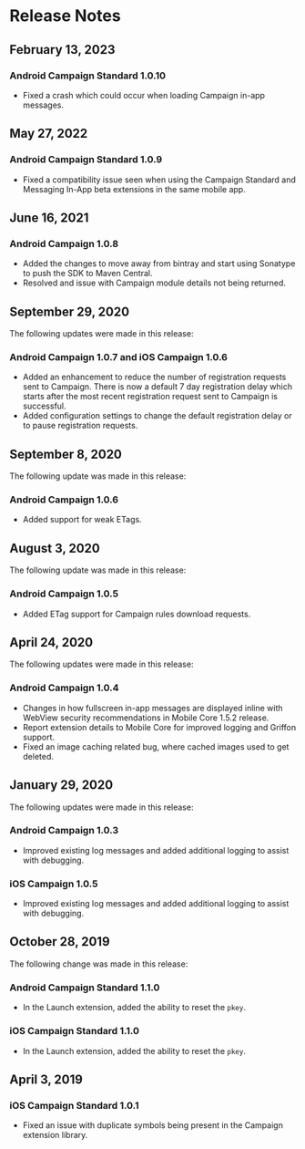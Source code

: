 # Release Notes

## February 13, 2023

### Android Campaign Standard 1.0.10

* Fixed a crash which could occur when loading Campaign in-app messages.

## May 27, 2022

### Android Campaign Standard 1.0.9

* Fixed a compatibility issue seen when using the Campaign Standard and Messaging In-App beta extensions in the same mobile app.

## June 16, 2021

### Android Campaign 1.0.8

* Added the changes to move away from bintray and start using Sonatype to push the SDK to Maven Central.
* Resolved and issue with Campaign module details not being returned.

## September 29, 2020

The following updates were made in this release:

### Android Campaign 1.0.7 and iOS Campaign 1.0.6

* Added an enhancement to reduce the number of registration requests sent to Campaign. There is now a default 7 day registration delay which starts after the most recent registration request sent to Campaign is successful.
* Added configuration settings to change the default registration delay or to pause registration requests.

## September 8, 2020

The following update was made in this release:

### Android Campaign 1.0.6

* Added support for weak ETags.

## August 3, 2020

The following update was made in this release:

### Android Campaign 1.0.5

* Added ETag support for Campaign rules download requests.

## April 24, 2020

The following updates were made in this release:

### Android Campaign 1.0.4

* Changes in how fullscreen in-app messages are displayed inline with WebView security recommendations in Mobile Core 1.5.2 release.
* Report extension details to Mobile Core for improved logging and Griffon support.
* Fixed an image caching related bug, where cached images used to get deleted.

## January 29, 2020

The following updates were made in this release:

### Android Campaign 1.0.3

* Improved existing log messages and added additional logging to assist with debugging.

### iOS Campaign 1.0.5

* Improved existing log messages and added additional logging to assist with debugging.

## October 28, 2019

The following change was made in this release:

### Android Campaign Standard 1.1.0

* In the Launch extension, added the ability to reset the `pkey`.

### iOS Campaign Standard 1.1.0

* In the Launch extension, added the ability to reset the `pkey`.

## April 3, 2019

### iOS Campaign Standard 1.0.1

* Fixed an issue with duplicate symbols being present in the Campaign extension library.